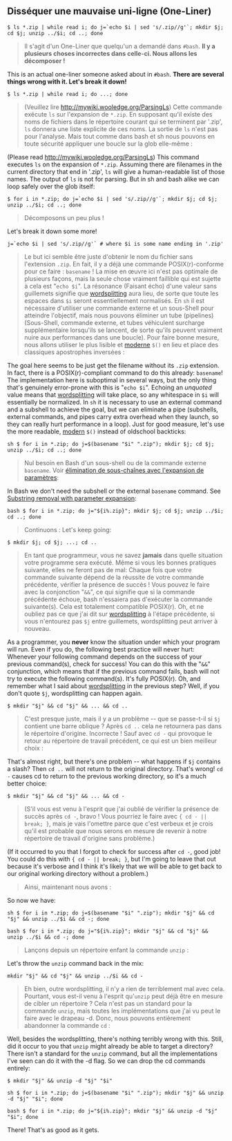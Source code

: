 ## Disséquer une mauvaise uni-ligne (One-Liner) ##


```$ ls *.zip | while read i; do j=`echo $i | sed 's/.zip//g'`; mkdir $j; cd $j; unzip ../$i; cd ..; done```

>Il s'agit d'un One-Liner que quelqu'un a demandé dans `#bash`. **Il y a plusieurs choses incorrectes dans celle-ci. Nous allons les décomposer !**

This is an actual one-liner someone asked about in `#bash`. **There are several things wrong with it. Let's break it down!**

```$ ls *.zip | while read i; do ...; done```

>(Veuillez lire http://mywiki.wooledge.org/ParsingLs) Cette commande exécute `ls` sur l'expansion de `*.zip`. En supposant qu'il existe des noms de fichiers dans le répertoire courant qui se terminent par '.zip', `ls` donnera une liste explicite de ces noms. La sortie de `ls` n'est pas pour l'analyse. Mais tout comme dans bash et sh nous pouvons en toute sécurité appliquer une boucle sur la glob elle-même :

(Please read http://mywiki.wooledge.org/ParsingLs) This command executes `ls` on the expansion of `*.zip`. Assuming there are filenames in the current directory that end in '.zip', `ls` will give a human-readable list of those names. The output of `ls` is not for parsing. But in sh and bash alike we can loop safely over the glob itself:

```$ for i in *.zip; do j=`echo $i | sed 's/.zip//g'`; mkdir $j; cd $j; unzip ../$i; cd ..; done```

>Décomposons un peu plus !

Let's break it down some more!

```j=`echo $i | sed 's/.zip//g'` # where $i is some name ending in '.zip'```

>Le but ici semble être juste d'obtenir le nom du fichier sans l'extension `.zip`. En fait, il y a déjà une commande POSIX(r)-conforme pour ce faire : `basename` ! La mise en œuvre ici n'est pas optimale de plusieurs façons, mais la seule chose vraiment faillible qui est sujette à cela est "`echo $i`". La résonance (Faisant écho) d'une valeur sans guillemets signifie que [wordsplitting](http://wiki.bash-hackers.org/syntax/expansion/wordsplit) aura lieu, de sorte que toute les espaces dans `$i` seront essentiellement normalisés. En `sh` il est nécessaire d'utiliser une commande externe et un sous-Shell pour atteindre l'objectif, mais nous pouvons éliminer un tube (pipelines) (Sous-Shell, commande externe, et tubes véhiculent surcharge supplémentaire lorsqu'ils se lancent, de sorte qu'ils peuvent vraiment nuire aux performances dans une boucle). Pour faire bonne mesure, nous allons utiliser le plus lisible et [moderne](http://wiki.bash-hackers.org/syntax/expansion/cmdsubst) `$()` en lieu et place des classiques apostrophes inversées :

The goal here seems to be just get the filename without its `.zip` extension. In fact, there is a POSIX(r)-compliant command to do this already: `basename`! The implementation here is suboptimal in several ways, but the only thing that's genuinely error-prone with this is "`echo $i`". Echoing an *unquoted* value means that [wordsplitting](http://wiki.bash-hackers.org/syntax/expansion/wordsplit) will take place, so any whitespace in `$i` will essentially be normalized. In `sh` it is necessary to use an external command and a subshell to achieve the goal, but we can eliminate a pipe (subshells, external commands, and pipes carry extra overhead when they launch, so they can really hurt performance in a loop). Just for good measure, let's use the more readable, [modern](http://wiki.bash-hackers.org/syntax/expansion/cmdsubst) `$()` instead of oldschool backticks:

```sh $ for i in *.zip; do j=$(basename "$i" ".zip"); mkdir $j; cd $j; unzip ../$i; cd ..; done```

>Nul besoin en Bash d'un sous-shell ou de la commande externe `basename`. Voir [élimination de sous-chaînes avec l'expansion de paramètres](http://wiki.bash-hackers.org/syntax/pe#substring_removal):

In Bash we don't need the subshell or the external `basename` command. See [Substring removal with parameter expansion](http://wiki.bash-hackers.org/syntax/pe#substring_removal):

```bash $ for i in *.zip; do j="${i%.zip}"; mkdir $j; cd $j; unzip ../$i; cd ..; done```

>Continuons :
Let's keep going:

```$ mkdir $j; cd $j; ...; cd ..```

>En tant que programmeur, vous ne savez **jamais** dans quelle situation votre programme sera exécuté. Même si vous les bonnes pratiques suivante, elles ne feront pas de mal: Chaque fois que votre commande suivante dépend de la réussite de votre commande précédente, vérifier la présence de succès !  Vous pouvez le faire avec la conjonction "`&&`", ce qui signifie que si la commande précédente échoue, bash n'essaiera pas d'exécuter la commande suivante(s). Cela est totalement compatible POSIX(r). Oh, et ne oubliez pas ce que j'ai dit sur [wordsplitting](http://wiki.bash-hackers.org/syntax/expansion/wordsplit) à l'étape précédente, si vous n'entourez pas `$j` entre guillemets, wordsplitting peut arriver à nouveau.

As a programmer, you **never** know the situation under which your program will run. Even if you do, the following best practice will never hurt: Whenever your following command depends on the success of your previous command(s), check for success! You can do this with the "`&&`" conjunction, which means that if the previous command fails, bash will not try to execute the following command(s). It's fully POSIX(r). Oh, and remember what I said about [wordsplitting](http://wiki.bash-hackers.org/syntax/expansion/wordsplit) in the previous step? Well, if you don't quote `$j`, wordsplitting can happen again.

```$ mkdir "$j" && cd "$j" && ... && cd ..```

>C'est presque juste, mais il y a un problème -- que se passe-t-il si `$j` contient une barre oblique ? Après `cd ..` cela ne retournera pas dans le répertoire d'origine. Incorrecte ! Sauf avec `cd -` qui provoque le retour au répertoire de travail précédent, ce qui est un bien meilleur choix : 

That's almost right, but there's one problem -- what happens if `$j` contains a slash? Then `cd ..` will not return to the original directory. That's wrong! `cd -` causes cd to return to the previous working directory, so it's a much better choice:

```$ mkdir "$j" && cd "$j" && ... && cd -```

>(S'il vous est venu à l'esprit que j'ai oublié de vérifier la présence de succès après `cd -`, bravo ! Vous pourriez le faire avec `{ cd - || break; }`, mais je vais l'omettre parce que c'est verbeux et je crois qu'il est probable que nous serons en mesure de revenir à notre répertoire de travail d'origine sans problème.)

(If it occurred to you that I forgot to check for success after `cd -`, good job! You could do this with `{ cd - || break; }`, but I'm going to leave that out because it's verbose and I think it's likely that we will be able to get back to our original working directory without a problem.)

>Ainsi, maintenant nous avons :

So now we have:

```sh $ for i in *.zip; do j=$(basename "$i" ".zip"); mkdir "$j" && cd "$j" && unzip ../$i && cd -; done```

```bash $ for i in *.zip; do j="${i%.zip}"; mkdir "$j" && cd "$j" && unzip ../$i && cd -; done```

>Lançons depuis un répertoire enfant la commande `unzip` :

Let's throw the `unzip` command back in the mix:

```mkdir "$j" && cd "$j" && unzip ../$i && cd -```

>Eh bien, outre wordsplitting, il n'y a rien de terriblement mal avec cela. Pourtant, vous est-il venu à l'esprit qu'`unzip` peut déjà être en mesure de cibler un répertoire ? Cela n'est pas un standard pour la commande `unzip`, mais toutes les implémentations que j'ai vu peut le faire avec le drapeau -d. Donc, nous pouvons entièrement abandonner la commande `cd` :

Well, besides the wordsplitting, there's nothing terribly wrong with this. Still, did it occur to you that `unzip` might already be able to target a directory? There isn't a standard for the `unzip` command, but all the implementations I've seen can do it with the -d flag. So we can drop the cd commands entirely:

```$ mkdir "$j" && unzip -d "$j" "$i"```

```sh $ for i in *.zip; do j=$(basename "$i" ".zip"); mkdir "$j" && unzip -d "$j" "$i"; done```

```bash $ for i in *.zip; do j="${i%.zip}"; mkdir "$j" && unzip -d "$j" "$i"; done```

There! That's as good as it gets.
